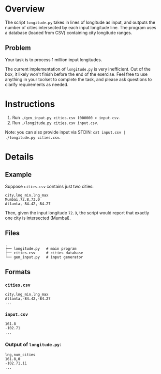 # Overview

The script `longitude.py` takes in lines of longitude as input, and outputs the number of cities
intersected by each input longitude line. The program uses a database (loaded from CSV) containing
city longitude ranges.

## Problem

Your task is to process 1 million input longitudes.

The current implementation of `longitude.py` is very inefficient. Out of the box, it likely won't
finish before the end of the exercise. Feel free to use anything in your toolset to complete the
task, and please ask questions to clarify requirements as needed.

# Instructions

1. Run `./gen_input.py cities.csv 1000000 > input.csv`.
2. Run `./longitude.py cities.csv input.csv`.

Note: you can also provide input via STDIN: `cat input.csv | ./longitude.py cities.csv`.

# Details

## Example

Suppose `cities.csv` contains just two cities:

    city,lng_min,lng_max
    Mumbai,72.8,73.0
    Atlanta,-84.42,-84.27

Then, given the input longitude `72.9`, the script would report that exactly one city is
intersected (Mumbai).

## Files

    .
    ├── longitude.py   # main program
    ├── cities.csv     # cities database
    └── gen_input.py   # input generator

## Formats

### `cities.csv`

    city,lng_min,lng_max
    Atlanta,-84.42,-84.27
    ...

### `input.csv`

    161.8
    -102.71
    ...

### Output of `longitude.py`:

    lng,num_cities
    161.8,0
    -102.71,11
    ...
